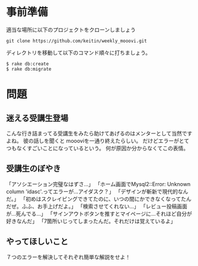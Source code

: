 # 事前準備
適当な場所に以下のプロジェクトをクローンしましょう

```
git clone https://github.com/keitin/weekly_mooovi.git
```

ディレクトリを移動して以下のコマンド順々に打ちましょう。

```
$ rake db:create
$ rake db:migrate
```

# 問題
## 迷える受講生登場
こんな行き詰まってる受講生をみたら助けてあげるのはメンターとして当然ですよね。
彼の話しを聞くと moooviを一通り終えたらしい。
だけどエラーがとてつもなくすごいことになっているという。
何が原因か分からなくてこの表情。

## 受講生のぼやき

「アソシエーション完璧なはずさ...」
「ホーム画面でMysql2::Error: Unknown column 'idasc'.ってエラーが...アイダスク？」
「デザインが斬新で現代的なんだ。」
「初めはスクレイピングできてたのに、いつの間にかできなくなってたんだぜ。ふふ、お手上げだよ。」
「検索させてくれない...」
「レビュー投稿画面が...死んでる...」
「サインアウトボタンを推すとマイページに...それほど自分が好きなんだ」
「7箇所いじってしまったんだ。それだけは覚えているよ」

## やってほしいこと

７つのエラーを解決してそれぞれ簡単な解説をせよ！
